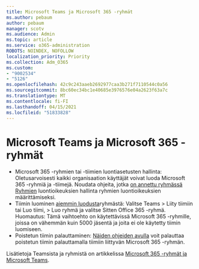 ```yaml
---
title: Microsoft Teams ja Microsoft 365 -ryhmät
ms.author: pebaum
author: pebaum
manager: scotv
ms.audience: Admin
ms.topic: article
ms.service: o365-administration
ROBOTS: NOINDEX, NOFOLLOW
localization_priority: Priority
ms.collection: Adm_O365
ms.custom:
- "9002534"
- "5126"
ms.openlocfilehash: 42c9c243aaeb2692977caa3b271f7110544c0a56
ms.sourcegitcommit: 8bc60ec34bc1e40685e3976576e04a2623f63a7c
ms.translationtype: MT
ms.contentlocale: fi-FI
ms.lasthandoff: 04/15/2021
ms.locfileid: "51833828"
---
```

# <a name="microsoft-teams-and-microsoft-365-groups"></a>Microsoft Teams ja Microsoft 365 -ryhmät

- Microsoft 365 -ryhmien tai -tiimien luontiasetusten hallinta: Oletusarvoisesti kaikki organisaation käyttäjät voivat luoda Microsoft 365 -ryhmiä ja -tiimejä. Noudata ohjeita, jotka [on annettu ryhmässä Ryhmien](https://support.office.com/article/4c46c8cb-17d0-44b5-9776-005fced8e618) luontioikeuksien hallinta ryhmien luontioikeuksien määrittämiseksi.
- Tiimin luominen  [aiemmin luodusta](https://support.microsoft.com/office/24ec428e-40d7-4a1a-ab87-29be7d145865)ryhmästä: Valitse Teams > Liity tiimiin tai Luo tiimi, > Luo ryhmä ja valitse Sitten Office 365 -ryhmä. Huomautus: Tämä vaihtoehto on käytettävissä Microsoft 365 -ryhmille, joissa on vähemmän kuin 5000 jäsentä ja joita ei ole käytetty tiimin luomiseen.
- Poistetun tiimin palauttaminen: [Näiden ohjeiden avulla](https://docs.microsoft.com/microsoftteams/archive-or-delete-a-team#restore-a-deleted-team) voit palauttaa poistetun tiimin palauttamalla tiimiin liittyvän Microsoft 365 -ryhmän.

Lisätietoja Teamsista ja ryhmistä on artikkelissa [Microsoft 365 -ryhmät ja Microsoft Teams](https://docs.microsoft.com/microsoftteams/office-365-groups).
